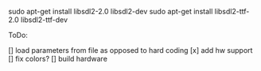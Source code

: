 sudo apt-get install libsdl2-2.0 libsdl2-dev 
sudo apt-get install libsdl2-ttf-2.0 libsdl2-ttf-dev

ToDo:

[] load parameters from file as opposed to hard coding
[x] add hw support 
[] fix colors?
[] build hardware
